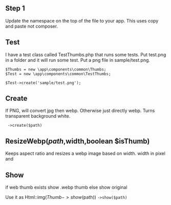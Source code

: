 
## Step 1
Update the namespace on the top of the file to your app. This uses copy and paste not composer. 

## Test
I have a test class called TestThumbs.php that runs some tests. Put test.png in a folder and it will run some test. Put a png file in sample/test.png.

```
$Thumbs = new \app\components\common\Thumbs;
$Test = new \app\components\common\TestThumbs;
        
$Test->create('sample/test.png');
```


## Create
If PNG, will convert jpg then webp. Otherwise just directly webp. 
Turns transparent background white. 

``` ->create($path)```

## ResizeWebp($path,$width,boolean $isThumb)
Keeps aspect ratio and resizes a webp image based on width. width in pixel and 

## Show 
if web thumb exists show .webp thumb
else show original 

Use it as Html::img($Thumb->show($path)) 
``` ->show($path) ```





